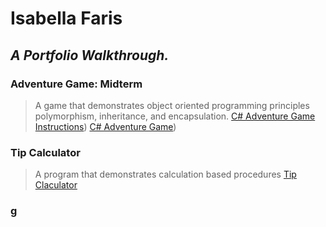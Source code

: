 # **Isabella Faris**
 ## *A Portfolio Walkthrough.*
 
###  **Adventure Game: Midterm**
> A game that demonstrates object oriented programming principles polymorphism, inheritance, and encapsulation.
> [C# Adventure Game Instructions](https://programmingisfun.com/learn/c-sharp-adventure-game/))
> [C# Adventure Game](https://gist.github.com/IKFARI01/cc09a5b4459ae936b9876018da260b46))

### **Tip Calculator**
> A program that demonstrates calculation based procedures
> [Tip Claculator](https://ikfari01.github.io/TipCalculator.io/)

### **g**
